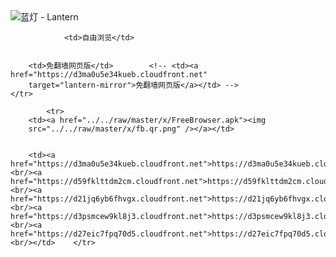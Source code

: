

<img src="../../raw/master/x/8e0a2b81.c82003be.LanternYellow2.png" alt="蓝灯 - Lantern"/>
<table>
    <tr>
                
                <td>自由浏览</td>
        
        
        <td>免翻墙网页版</td>        <!-- <td><a href="https://d3ma0u5e34kueb.cloudfront.net"
        target="lantern-mirror">免翻墙网页版</a></td> -->
    </tr>
    
            <tr>
        <td><a href="../../raw/master/x/FreeBrowser.apk"><img
        src="../../raw/master/x/fb.qr.png" /></a></td>

        
        <td><a href="https://d3ma0u5e34kueb.cloudfront.net">https://d3ma0u5e34kueb.cloudfront.net</a><br/><a href="https://d59fklttdm2cm.cloudfront.net">https://d59fklttdm2cm.cloudfront.net</a><br/><a href="https://d21jq6yb6fhvgx.cloudfront.net">https://d21jq6yb6fhvgx.cloudfront.net</a><br/><a href="https://d3psmcew9kl8j3.cloudfront.net">https://d3psmcew9kl8j3.cloudfront.net</a><br/><a href="https://d27eic7fpq70d5.cloudfront.net">https://d27eic7fpq70d5.cloudfront.net</a><br/></td>    </tr>
</table>
